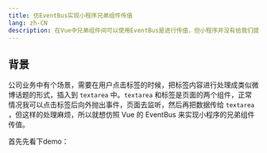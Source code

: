 ```yaml
---
title: 仿EventBus实现小程序兄弟组件传值
lang: zh-CN
description: 在Vue中兄弟组件间可以使用EventBus是进行传值，但小程序并没有给我们提供兄弟组件传值的方法，那么我们如果想要实现兄弟组件传值，需要做哪些呢
---
```


## 背景

公司业务中有个场景，需要在用户点击标签的时候，把标签内容进行处理成类似微博话题的形式，插入到 `textarea` 中。`textarea` 和标签是页面的两个组件，正常情况我可以点击标签后向外抛出事件，页面去监听，然后再把数据传给 `textarea` ，但这样的处理麻烦，所以就想仿照 Vue 的 EventBus 来实现小程序的兄弟组件传值。

首先先看下demo：

